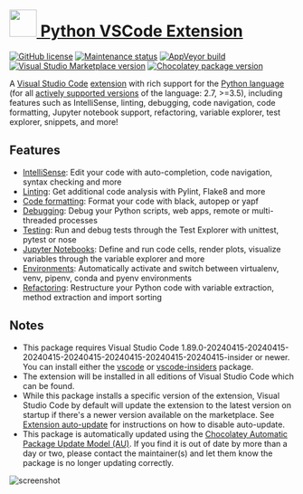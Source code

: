# [<img src="https://cdn.jsdelivr.net/gh/dgalbraith/chocolatey-packages@06451096e6d52b43cc821a657a5af03eeccc0485/icons/vscode-python.png" width="48" height="48" /> Python VSCode Extension](<https://chocolatey.org/packages/vscode-python>)

[![GitHub license](https://img.shields.io/github/license/Microsoft/vscode-python)](https://github.com/microsoft/vscode-python/blob/master/LICENSE)
[![Maintenance status](https://img.shields.io/badge/Maintained%3F-yes-green.svg)](https://gitHub.com/dgalbraith/chocolatey-packages/graphs/commit-activity)
[![AppVeyor build](https://img.shields.io/appveyor/ci/dgalbraith/chocolatey-packages)](https://ci.appveyor.com/project/dgalbraith/chocolatey-packages)
[![Visual Studio Marketplace version](https://img.shields.io/visual-studio-marketplace/v/ms-python.python?label=Marketplace)](https://marketplace.visualstudio.com/items?itemName=ms-python.python)
[![Chocolatey package version](https://img.shields.io/chocolatey/v/vscode-python?label=Chocolatey)](<https://chocolatey.org/packages/vscode-python>)

A [Visual Studio Code](https://code.visualstudio.com/) [extension](https://marketplace.visualstudio.com/VSCode) with rich
support for the [Python language](https://www.python.org/) (for all [actively supported versions](https://devguide.python.org/#status-of-python-branches)
of the language: 2.7, >=3.5), including features such as IntelliSense, linting, debugging, code navigation, code formatting, Jupyter notebook support,
refactoring, variable explorer, test explorer, snippets, and more!

## Features

* [IntelliSense](https://code.visualstudio.com/docs/python/editing#_autocomplete-and-intellisense): Edit your code with auto-completion, code navigation, syntax checking and more
* [Linting](https://code.visualstudio.com/docs/python/linting): Get additional code analysis with Pylint, Flake8 and more
* [Code formatting](https://code.visualstudio.com/docs/python/editing#_formatting): Format your code with black, autopep or yapf
* [Debugging](https://code.visualstudio.com/docs/python/debugging): Debug your Python scripts, web apps, remote or multi-threaded processes
* [Testing](https://code.visualstudio.com/docs/python/unit-testing): Run and debug tests through the Test Explorer with unittest, pytest or nose
* [Jupyter Notebooks](https://code.visualstudio.com/docs/python/jupyter-support): Define and run code cells, render plots, visualize variables through the variable explorer and more
* [Environments](https://code.visualstudio.com/docs/python/environments): Automatically activate and switch between virtualenv, venv, pipenv, conda and pyenv environments
* [Refactoring](https://code.visualstudio.com/docs/python/editing#_refactoring): Restructure your Python code with variable extraction, method extraction and import sorting

## Notes

* This package requires Visual Studio Code 1.89.0-20240415-20240415-20240415-20240415-20240415-20240415-20240415-insider or newer.
  You can install either the [vscode](https://chocolatey.org/packages/vscode) or [vscode-insiders](https://chocolatey.org/packages/vscode-insiders) package.
* The extension will be installed in all editions of Visual Studio Code which can be found.
* While this package installs a specific version of the extension, Visual Studio Code by default will update the extension to the latest version on startup if there's a newer version available on the marketplace.
  See [Extension auto-update](https://code.visualstudio.com/docs/editor/extension-gallery#_extension-autoupdate) for instructions on how to disable auto-update.
* This package is automatically updated using the [Chocolatey Automatic Package Update Model (AU)](https://github.com/majkinetor/au/blob/master/README.md).
  If you find it is out of date by more than a day or two, please contact the maintainer(s) and let them know the package is no longer updating correctly.

![screenshot](https://cdn.jsdelivr.net/gh/dgalbraith/chocolatey-packages@06451096e6d52b43cc821a657a5af03eeccc0485/automatic/vscode-python/screenshot.png)
